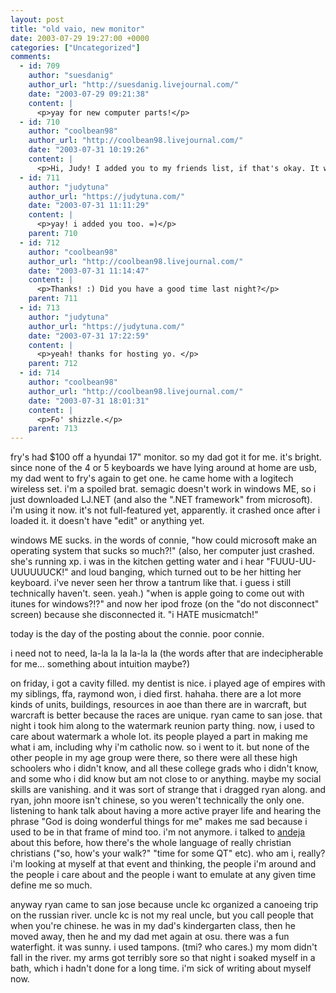 ```yaml
---
layout: post
title: "old vaio, new monitor"
date: 2003-07-29 19:27:00 +0000
categories: ["Uncategorized"]
comments:
  - id: 709
    author: "suesdanig"
    author_url: "http://suesdanig.livejournal.com/"
    date: "2003-07-29 09:21:38"
    content: |
      <p>yay for new computer parts!</p>
  - id: 710
    author: "coolbean98"
    author_url: "http://coolbean98.livejournal.com/"
    date: "2003-07-31 10:19:26"
    content: |
      <p>Hi, Judy! I added you to my friends list, if that's okay. It was really fun singing with you last night - I hope I see you at the next function soon! :) --Maria</p>
  - id: 711
    author: "judytuna"
    author_url: "https://judytuna.com/"
    date: "2003-07-31 11:11:29"
    content: |
      <p>yay! i added you too. =)</p>
    parent: 710
  - id: 712
    author: "coolbean98"
    author_url: "http://coolbean98.livejournal.com/"
    date: "2003-07-31 11:14:47"
    content: |
      <p>Thanks! :) Did you have a good time last night?</p>
    parent: 711
  - id: 713
    author: "judytuna"
    author_url: "https://judytuna.com/"
    date: "2003-07-31 17:22:59"
    content: |
      <p>yeah! thanks for hosting yo. </p>
    parent: 712
  - id: 714
    author: "coolbean98"
    author_url: "http://coolbean98.livejournal.com/"
    date: "2003-07-31 18:01:31"
    content: |
      <p>Fo' shizzle.</p>
    parent: 713
---
```


fry's had $100 off a hyundai 17" monitor. so my dad got it for me. it's bright. since none of the 4 or 5 keyboards we have lying around at home are usb, my dad went to fry's again to get one. he came home with a logitech wireless set. i'm a spoiled brat. semagic doesn't work in windows ME, so i just downloaded LJ.NET (and also the ".NET framework" from microsoft). i'm using it now. it's not full-featured yet, apparently. it crashed once after i loaded it. it doesn't have "edit" or anything yet. 

windows ME sucks. in the words of connie, "how could microsoft make an operating system that sucks so much?!" (also, her computer just crashed. she's running xp. i was in the kitchen getting water and i hear "FUUU-UU-UUUUUUCK!" and loud banging, which turned out to be her hitting her keyboard. i've never seen her throw a tantrum like that. i guess i still technically haven't. seen. yeah.) "when is apple going to come out with itunes for windows?!?" and now her ipod froze (on the "do not disconnect" screen) because she disconnected it. "i HATE musicmatch!"

today is the day of the posting about the connie. poor connie.

i need not to need, la-la la la la-la la (the words after that are indecipherable for me... something about intuition maybe?)

on friday, i got a cavity filled. my dentist is nice. i played age of empires with my siblings, ffa, raymond won, i died first. hahaha. there are a lot more kinds of units, buildings, resources in aoe than there are in warcraft, but warcraft is better because the races are unique. ryan came to san jose. that night i took him along to the watermark reunion party thing. now, i used to care about watermark a whole lot. its people played a part in making me what i am, including why i'm catholic now. so i went to it. but none of the other people in my age group were there, so there were all these high schoolers who i didn't know, and all these college grads who i didn't know, and some who i did know but am not close to or anything. maybe my social skills are vanishing. and it was sort of strange that i dragged ryan along. and ryan, john moore isn't chinese, so you weren't technically the only one. listening to hank talk about having a more active prayer life and hearing the phrase "God is doing wonderful things for me" makes me sad because i used to be in that frame of mind too. i'm not anymore. i talked to [andeja](http://andeja.livejournal.com/) about this before, how there's the whole language of really christian christians ("so, how's your walk?" "time for some QT" etc). who am i, really? i'm looking at myself at that event and thinking, the people i'm around and the people i care about and the people i want to emulate at any given time define me so much.

anyway ryan came to san jose because uncle kc organized a canoeing trip on the russian river. uncle kc is not my real uncle, but you call people that when you're chinese. he was in my dad's kindergarten class, then he moved away, then he and my dad met again at osu. there was a fun waterfight. it was sunny. i used tampons. (tmi? who cares.) my mom didn't fall in the river. my arms got terribly sore so that night i soaked myself in a bath, which i hadn't done for a long time. i'm sick of writing about myself now.